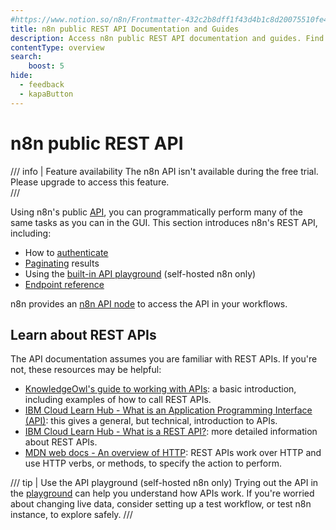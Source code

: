 ```yaml
---
#https://www.notion.so/n8n/Frontmatter-432c2b8dff1f43d4b1c8d20075510fe4
title: n8n public REST API Documentation and Guides
description: Access n8n public REST API documentation and guides. Find comprehensive resources to programmatically perform tasks with the public API instead of the GUI.
contentType: overview
search:
    boost: 5
hide:
  - feedback
  - kapaButton
---
```


# n8n public REST API

/// info | Feature availability
The n8n API isn't available during the free trial. Please upgrade to access this feature.  
///

Using n8n's public [API](/glossary.md#api), you can programmatically perform many of the same tasks as you can in the GUI. This section introduces n8n's REST API, including:

* How to [authenticate](/api/authentication.md)
* [Paginating](/api/pagination.md) results
* Using the [built-in API playground](/api/using-api-playground.md) (self-hosted n8n only)
* [Endpoint reference](/api/api-reference.md)

n8n provides an [n8n API node](/integrations/builtin/core-nodes/n8n-nodes-base.n8n.md) to access the API in your workflows.

## Learn about REST APIs

The API documentation assumes you are familiar with REST APIs. If you're not, these resources may be helpful:

* [KnowledgeOwl's guide to working with APIs](https://support.knowledgeowl.com/help/working-with-apis): a basic introduction, including examples of how to call REST APIs.
* [IBM Cloud Learn Hub - What is an Application Programming Interface (API)](https://www.ibm.com/cloud/learn/api): this gives a general, but technical, introduction to APIs.
* [IBM Cloud Learn Hub - What is a REST API?](https://www.ibm.com/cloud/learn/rest-apis): more detailed information about REST APIs.
* [MDN web docs - An overview of HTTP](https://developer.mozilla.org/en-US/docs/Web/HTTP/Overview): REST APIs work over HTTP and use HTTP verbs, or methods, to specify the action to perform.

/// tip | Use the API playground (self-hosted n8n only)
Trying out the API in the [playground](/api/using-api-playground.md) can help you understand how APIs work. If you're worried about changing live data, consider setting up a test workflow, or test n8n instance, to explore safely.
///
